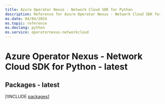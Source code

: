 ```yaml
---
title: Azure Operator Nexus - Network Cloud SDK for Python
description: Reference for Azure Operator Nexus - Network Cloud SDK for Python
ms.date: 04/04/2024
ms.topic: reference
ms.devlang: python
ms.service: operatornexus-networkcloud
---
```

# Azure Operator Nexus - Network Cloud SDK for Python - latest
## Packages - latest
[!INCLUDE [packages](operator-nexus---network-cloud-index.md)]